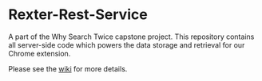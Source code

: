 Rexter-Rest-Service
===================

A part of the Why Search Twice capstone project. This repository contains all server-side code which powers the data storage and retrieval for our Chrome extension.

Please see the [wiki](https://github.com/WhySearchTwice/Data-and-Rest-Services/wiki) for more details.
